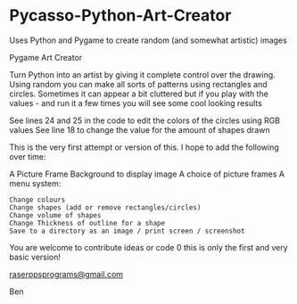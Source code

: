 # Pycasso-Python-Art-Creator
Uses Python and Pygame to create random (and somewhat artistic) images

Pygame Art Creator

Turn Python into an artist by giving it complete control over the 
drawing.
Using random you can make all sorts of patterns using rectangles and circles.
Sometimes it can appear a bit cluttered but if you play with the values -
and run it a few times you will see some cool looking results

See lines 24 and 25 in the code to edit the colors of the circles using RGB values
See line 18 to change the value for the amount of shapes drawn


This is the very first attempt or version of this.
I hope to add the following over time:

A Picture Frame Background to display image
A choice of picture frames
A menu system:

    Change colours
    Change shapes (add or remove rectangles/circles)
    Change volume of shapes
    Change Thickness of outline for a shape
    Save to a directory as an image / print screen / screenshot
    
You are welcome to contribute ideas or code 0 this is only the first and very basic version!


raserppsprograms@gmail.com

Ben
